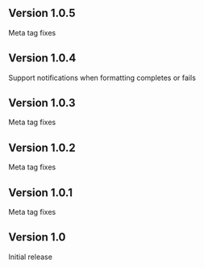 ## Version 1.0.5

Meta tag fixes

## Version 1.0.4

Support notifications when formatting completes or fails

## Version 1.0.3

Meta tag fixes

## Version 1.0.2

Meta tag fixes

## Version 1.0.1

Meta tag fixes

## Version 1.0

Initial release
